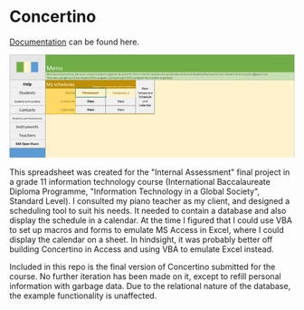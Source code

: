 # Concertino

[Documentation](https://docs.google.com/document/d/1y5BDbr6NkUg3o7TIUXkwVyTgZEgRBXA49OdDSXxQq4Q/edit?usp=sharing) can be found here.

![](img/example.png)

This spreadsheet was created for the "Internal Assessment" final project in a grade 11 information technology course (International Baccalaureate Diploma Programme, "Information Technology in a Global Society", Standard Level). I consulted my piano teacher as my client, and designed a scheduling tool to suit his needs. It needed to contain a database and also display the schedule in a calendar. At the time I figured that I could use VBA to set up macros and forms to emulate MS Access in Excel, where I could display the calendar on a sheet. In hindsight, it was probably better off building Concertino in Access and using VBA to emulate Excel instead.

Included in this repo is the final version of Concertino submitted for the course. No further iteration has been made on it, except to refill personal information with garbage data. Due to the relational nature of the database, the example functionality is unaffected.
